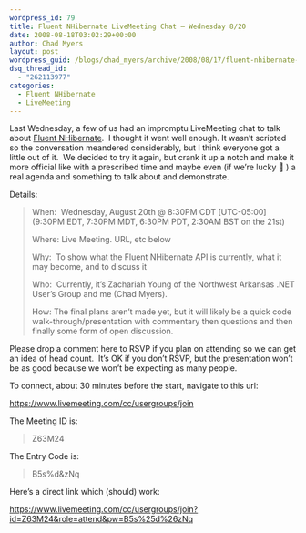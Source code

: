 ```yaml
---
wordpress_id: 79
title: Fluent NHibernate LiveMeeting Chat – Wednesday 8/20
date: 2008-08-18T03:02:29+00:00
author: Chad Myers
layout: post
wordpress_guid: /blogs/chad_myers/archive/2008/08/17/fluent-nhibernate-livemeeting-chat-wednesday-8-20.aspx
dsq_thread_id:
  - "262113977"
categories:
  - Fluent NHibernate
  - LiveMeeting
---
```

</p> 

Last Wednesday, a few of us had an impromptu LiveMeeting chat to talk about [Fluent NHibernate](code.google.com/p/fluent-nhibernate).&#160; I thought it went well enough. It wasn’t scripted so the conversation meandered considerably, but I think everyone got a little out of it.&#160; We decided to try it again, but crank it up a notch and make it more official like with a prescribed time and maybe even (if we’re lucky 🙂 ) a real agenda and something to talk about and demonstrate.</p> </p> 

Details:

> When:&#160; Wednesday, August 20th @ 8:30PM CDT [UTC-05:00]&#160; (9:30PM EDT, 7:30PM MDT, 6:30PM PDT, 2:30AM BST on the 21st)
> 
> Where: Live Meeting. URL, etc below
> 
> Why:&#160; To show what the Fluent NHibernate API is currently, what it may become, and to discuss it
> 
> Who:&#160; Currently, it’s Zachariah Young of the Northwest Arkansas .NET User’s Group and me (Chad Myers).
> 
> How: The final plans aren’t made yet, but it will likely be a quick code walk-through/presentation with commentary then questions and then finally some form of open discussion.

Please drop a comment here to RSVP if you plan on attending so we can get an idea of head count.&#160; It’s OK if you don’t RSVP, but the presentation won’t be as good because we won’t be expecting as many people.

To connect, about 30 minutes before the start, navigate to this url:

<https://www.livemeeting.com/cc/usergroups/join>

The Meeting ID is:

> Z63M24

The Entry Code is:

> B5s%d&zNq

Here’s a direct link which (should) work:

<u><https://www.livemeeting.com/cc/usergroups/join?id=Z63M24&role=attend&pw=B5s%25d%26zNq></u>